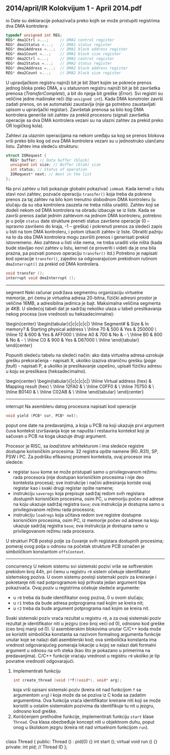 2014/april/IR Kolokvijum 1 - April 2014.pdf
--------------------------------------------------------------------------------
io
Date su deklaracije pokazivača preko kojih se može pristupiti registrima dva DMA kontrolera:
```cpp
typedef unsigned int REG;
REG* dma1Ctrl =...;     // DMA1 control register
REG* dma1Status =...;   // DMA1 status register
REG* dma1Address =...;  // DMA1 block address register
REG* dma1Count =...;    // DMA1 block size register
REG* dma2Ctrl =...;     // DMA2 control register
REG* dma2Status =...;   // DMA2 status register
REG* dma2Address =...;  // DMA2 block address register
REG* dma2Count =...;    // DMA2 block size register
```
U upravljačkom registru najniži bit je bit *Start* kojim se pokreće prenos jednog bloka preko
DMA, a u statusnom registru najniži bit je bit završetka prenosa (*TransferComplete*), a bit do
njega bit greške (*Error*). Svi registri su veličine jedne mašinske reči (tip `unsigned int`).
Kada DMA konotroler završi zadati prenos, on se automatski zaustavlja (nije ga potrebno
zaustavljati upisom u upravljački registar). Završetak prenosa sa bilo kog DMA kontrolera
generiše isti zahtev za prekid procesoru (signali završetka operacije sa dva DMA kontrolera
vezani su na ulazni zahtev za prekid preko OR logičkog kola).

Zahtevi za ulaznim operacijama na nekom uređaju sa kog se prenos blokova vrši preko bilo
kog od ova DMA kontrolera vezani su u jednostruko ulančanu listu. Zahtev ima sledeću
strukturu:
```cpp
struct IORequest {
  REG* buffer; // Data buffer (block)
  unsigned int size; // Buffer (blok) size
  int status; // Status of operation
  IORequest* next; // Next in the list
};
```
Na prvi zahtev u listi pokazuje globalni pokazivač `ioHead`. Kada kernel u listu stavi novi
zahtev, pozvaće operaciju `transfer()` koja treba da pokrene prenos za taj zahtev na bilo
kom trenutno slobodnom DMA kontroleru (u slučaju da su oba kontrolera zauzeta ne treba
ništa uraditi). Zahtev koji se dodeli nekom od DMA kontrolera na obradu izbacuje se iz liste.
Kada se završi prenos zadat jednim zahtevom na jednom DMA kontroleru, potrebno je u polje
`status` date strukture preneti status završene operacije (0 – ispravno završeno do kraja, -1 –
greška) i pokrenuti prenos za sledeći zapis u listi na tom DMA kontroleru, i potom izbaciti
zahtev iz liste. Obratiti pažnju na to da oba DMA kontrolera mogu završiti prenos i generisati
prekid istovremeno. Ako zahteva u listi više nema, ne treba uraditi više ništa (kada bude
stavljao novi zahtev u listu, kernel će proveriti i videti da je ona bila prazna, pa pozvati
ponovo operaciju `transfer()` itd.)
Potrebno je napisati kod operacije `transfer()`,  zajedno sa odgovarajućom prekidnom
rutinom `dmaInterrupt()` za prekid od DMA kontrolera.
```cpp
void transfer ();
interrupt void dmaInterrupt ();
```

--------------------------------------------------------------------------------
segment
Neki računar podržava segmentnu organizaciju virtuelne memorije,  pri čemu je virtuelna
adresa 20-bitna,  fizički adresni prostor je veličine 16MB,  a adresibilna jedinica je bajt.
Maksimalna veličina segmenta je 4KB. U sledećoj tabeli dat je sadržaj nekoliko ulaza u tabeli
preslikavanja nekog procesa (sve vrednosti su heksadecimnalne):

\begin{center}
\begin{tabular}{|c|c|c|c|}
\hline
Segment\# & Size & In memory? & Starting physical address \\
\hline
70 & 500 & Yes & 250000 \\
\hline
12 & 600 & Yes & AFF000 \\
\hline
A0 & 700 & No & - \\
\hline
B0 & 800 & No & - \\
\hline
C0 & 900 & Yes & D67000 \\
\hline
\end{tabular}
\end{center}

Popuniti sledeću tabelu na sledeći način:  ako data virtuelna adresa uzrokuje grešku
prekoračenja - napisati X, ukoliko izaziva straničnu grešku (*page fault*) - napisati P, a ukoliko
je preslikavanje uspešno, upisati fizičku adresu u koju se preslikava (heksadecimalno).

\begin{center}
\begin{tabular}{|c|c|c|c|}
\hline
Virtual address (hex) & Mapping result (hex) \\
\hline
12FA0 & \\
\hline
C0FF0 & \\
\hline
70750 & \\
\hline
B0140 & \\
\hline
C02AB & \\
\hline
\end{tabular}
\end{center}

--------------------------------------------------------------------------------
interrupt
Na asembleru datog procesora napisati kod operacije
```cpp
void yield (PCB* cur, PCB* nxt);
```
poput one date na predavanjima, a koja u PCB na koji ukazuje prvi argument čuva kontekst
izvršavanja koje se napušta i restaurira kontekst koji je sačuvan u PCB na koga ukazuje drugi
argument.

Procesor je RISC,  sa *load/store* arhitekturom i ima sledeće registre dostupne korisničkim
procesima: 32 registra opšte namene (R0..R31), SP, PSW i PC. Za podršku efikasnoj promeni
konteksta, ovaj procesor ima sledeće:

- registar `base` kome se može pristupati samo u privilegovanom režimu rada procesora
(nije dostupan korisničkim procesima i nije deo konteksta procesa);  sve instrukcije i
načini adresiranja koriste ovaj registar kao i svaki drugi registar opšte namene;
- instrukciju `saveregs` koja prepisuje sadržaj redom svih registara dostupnih
korisničkim procesima, osim PC, u memoriju počev od adrese na koju ukazuje sadržaj
registra `base`;  ova instrukcija je dostupna samo u privilegovanom režimu rada
procesora;
- instrukciju `loadregs` koja učitava redom sve registre dostupne korisničkim procesima,
osim PC, iz memorije počev od adrese na koju ukazuje sadržaj registra `base`;  ova
instrukcija je dostupna samo u privilegovanom režimu rada procesora.

U strukturi PCB postoji polje za čuvanje svih registara dostupnih procesima; pomeraj ovog
polja u odnosu na početak strukture PCB označen je simboličkom konstantom `offsContext`.

--------------------------------------------------------------------------------
concurrency
U nekom sistemu svi sistemski pozivi vrše se softverskim prekidom broj 44h, pri čemu u
registru `r0` sistem očekuje identifikator sistemskog poziva. U ovom sistemu postoji sistemski
poziv za kreiranje i pokretanje niti nad potprogramom koji prihvata jedan argument tipa
pokazivača. Ovaj poziv u registrima očekuje sledeće argumente:

- u `r0` treba da bude identifikator ovog poziva, 0 u ovom slučaju;
- u `r1` treba da bude adresa potprograma nad kojim se kreira nit;
- u `r2` treba da bude argument potprograma nad kojim se kreira nit.

Svaki sistemski poziv vraća rezultat u registru `r0`,  a za ovaj sistemski poziv rezultat je
identifikator niti u jezgru (ceo broj veći od 0), odnosno kod greške (ceo broj manji od 0).
U asemblerskim blokovima unutar C/C++ koda može se koristiti simbolička konstanta sa
nazivom formalnog argumenta funkcije unutar koje se nalazi dati asemblerski kod;  ova
simbolička konstanta ima vrednost odgovarajućeg pomeraja lokacije u kojoj se nalazi dati
formalni argument u odnosu na vrh steka (kao što je pokazano u primerima na predavanjima).
C/C++ funkcije vraćaju vrednost u registru `r0` ukoliko je tip povratne vrednosti odgovarajući.

1. Implementirati funkciju
   ```cpp
   int create_thread (void (*f)(void*), void* arg);
   ```
   koja vrši opisani sistemski poziv (kreira nit nad funkcijom `f` sa argumentom `arg`) i koja može
da se poziva iz C koda sa zadatim argumentima. Ova funkcija vraća identifikator kreirane niti
koji se može koristiti u ostalim sistemskim pozivima da identifikuje tu nit u jezgru, odnosno
kod greške.
2. Korišćenjem prethodne funkcije,  implementirati funkciju `start` klase `Thread`.  Ova
klasa obezbeđuje koncept niti u objektnom duhu, poput onog u školskom jezgru (kreira nit
nad virtuelnom funkcijom `run`).
   ```cpp
class Thread {
public:
  Thread () : pid(0) {}
  int start ();
  virtual void run () {}
private:
  int pid;  // Thread ID
};
```
